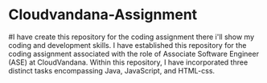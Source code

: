 # Cloudvandana-Assignment

#I have create this repository for the coding assignment there i'll show my coding and development skills. I have established this repository for the coding assignment associated with the role of Associate Software Engineer (ASE) at CloudVandana. Within this repository, I have incorporated three distinct tasks encompassing Java, JavaScript, and HTML-css.
